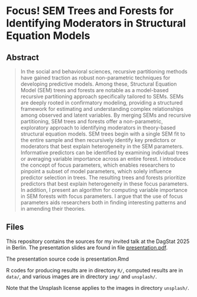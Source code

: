 # Focus! SEM Trees and Forests for Identifying Moderators in Structural Equation Models

## Abstract

> In the social and behavioral sciences, recursive partitioning methods have gained traction as robust non-parametric techniques for developing predictive models. Among these, Structural Equation Model (SEM) trees and forests are notable as a model-based recursive partitioning approach specifically tailored to SEMs. SEMs are deeply rooted in confirmatory modeling, providing a structured framework for estimating and understanding complex relationships among observed and latent variables. By merging SEMs and recursive partitioning, SEM trees and forests offer a non-parametric, exploratory approach to identifying moderators in theory-based structural equation models. SEM trees begin with a single SEM fit to the entire sample and then recursively identify key predictors or moderators that best explain heterogeneity in the SEM parameters. Informative predictors can be identified by examining individual trees or averaging variable importance across an entire forest. I introduce the concept of focus parameters, which enables researchers to pinpoint a subset of model parameters, which solely influence predictor selection in trees. The resulting trees and forests prioritize predictors that best explain heterogeneity in these focus parameters. In addition, I present an algorithm for computing variable importance in SEM forests with focus parameters. I argue that the use of focus parameters aids researchers both in finding interesting patterns and in amending their theories.

## Files
This repository contains the sources for my invited talk at the DagStat 2025 in Berlin. The presentation slides are found in file 
[presentation.pdf](https://github.com/brandmaier/focus-talk-dagstat2025/blob/main/presentation.pdf).

The presentation source code is presentation.Rmd

R codes for producing results are in directory `R/`, computed results are in `data/`, and various images are in directory `img/` and `unsplash/`.

Note that the Unsplash license applies to the images in directory `unsplash/`. 

